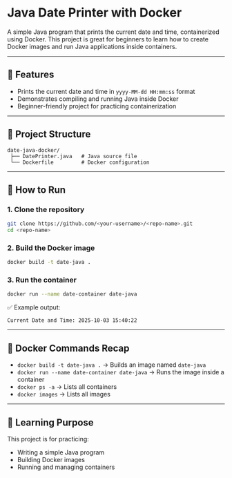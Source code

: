 # Java Date Printer with Docker

A simple Java program that prints the current date and time, containerized using Docker.
This project is great for beginners to learn how to create Docker images and run Java applications inside containers.

---

## 📌 Features

* Prints the current date and time in `yyyy-MM-dd HH:mm:ss` format
* Demonstrates compiling and running Java inside Docker
* Beginner-friendly project for practicing containerization

---

## 📂 Project Structure

```
date-java-docker/
 ├── DatePrinter.java   # Java source file
 └── Dockerfile         # Docker configuration
```

---

## 🚀 How to Run

### 1. Clone the repository

```bash
git clone https://github.com/<your-username>/<repo-name>.git
cd <repo-name>
```

### 2. Build the Docker image

```bash
docker build -t date-java .
```

### 3. Run the container

```bash
docker run --name date-container date-java
```

✅ Example output:

```
Current Date and Time: 2025-10-03 15:40:22
```

---

## 🐳 Docker Commands Recap

* `docker build -t date-java .` → Builds an image named `date-java`
* `docker run --name date-container date-java` → Runs the image inside a container
* `docker ps -a` → Lists all containers
* `docker images` → Lists all images

---

## 📖 Learning Purpose

This project is for practicing:

* Writing a simple Java program
* Building Docker images
* Running and managing containers

